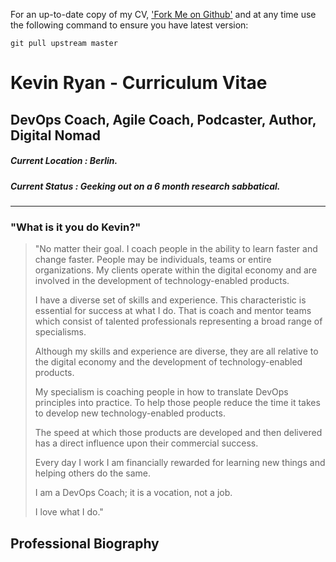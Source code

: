 For an up-to-date copy of my CV, ['Fork Me on Github'](https://github.com/TideKev/cv/) and at any time use the following command to ensure you have latest version:
```shell
git pull upstream master
```

# Kevin Ryan - Curriculum Vitae

## DevOps Coach, Agile Coach, Podcaster, Author, Digital Nomad

##### Current Location : Berlin.
##### Current Status : Geeking out on a 6 month research sabbatical.

***

### "What is it you do Kevin?"

>"No matter their goal. I coach people in the ability to learn faster and change faster. People may be individuals, teams or entire organizations. My clients operate within the digital economy and are involved in the development of technology-enabled products. 
>
>I have a diverse set of skills and experience. This characteristic is essential for success at what I do. That is coach and mentor teams which consist of talented professionals representing a broad range of specialisms.
>
>Although my skills and experience are diverse, they are all relative to the digital economy and the development of technology-enabled products. 
>
>My specialism is coaching people in how to translate DevOps principles into practice. To help those people reduce the time it takes to develop new technology-enabled products.
>
>The speed at which those products are developed and then delivered has a direct influence upon their commercial success.
>
>Every day I work I am financially rewarded for learning new things and helping others do the same.
>
>I am a DevOps Coach; it is a vocation, not a job.
>
>I love what I do."

## Professional Biography
